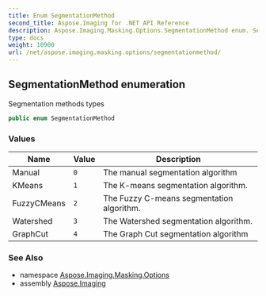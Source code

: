 ```yaml
---
title: Enum SegmentationMethod
second_title: Aspose.Imaging for .NET API Reference
description: Aspose.Imaging.Masking.Options.SegmentationMethod enum. Segmentation methods types
type: docs
weight: 10900
url: /net/aspose.imaging.masking.options/segmentationmethod/
---
```

## SegmentationMethod enumeration

Segmentation methods types

```csharp
public enum SegmentationMethod
```

### Values

| Name | Value | Description |
| --- | --- | --- |
| Manual | `0` | The manual segmentation algorithm |
| KMeans | `1` | The K-means segmentation algorithm. |
| FuzzyCMeans | `2` | The Fuzzy C-means segmentation algorithm. |
| Watershed | `3` | The Watershed segmentation algorithm. |
| GraphCut | `4` | The Graph Cut segmentation algorithm |

### See Also

* namespace [Aspose.Imaging.Masking.Options](../../aspose.imaging.masking.options/)
* assembly [Aspose.Imaging](../../)


